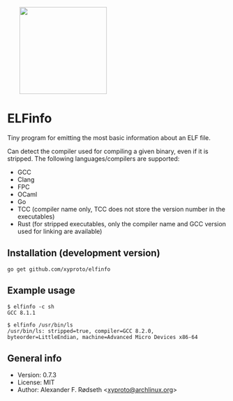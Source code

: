 <a href="https://github.com/xyproto/elfinfo"><img src="https://raw.githubusercontent.com/xyproto/elfinfo/master/web/elfinfo.png" style="margin-left: 2em" width="200px"></a>

# ELFinfo

Tiny program for emitting the most basic information about an ELF file.

Can detect the compiler used for compiling a given binary, even if it is stripped. The following languages/compilers are supported:

* GCC
* Clang
* FPC
* OCaml
* Go
* TCC (compiler name only, TCC does not store the version number in the executables)
* Rust (for stripped executables, only the compiler name and GCC version used for linking are available)

## Installation (development version)

    go get github.com/xyproto/elfinfo

## Example usage

    $ elfinfo -c sh
    GCC 8.1.1

    $ elfinfo /usr/bin/ls
    /usr/bin/ls: stripped=true, compiler=GCC 8.2.0, byteorder=LittleEndian, machine=Advanced Micro Devices x86-64

## General info

* Version: 0.7.3
* License: MIT
* Author: Alexander F. Rødseth &lt;xyproto@archlinux.org&gt;
